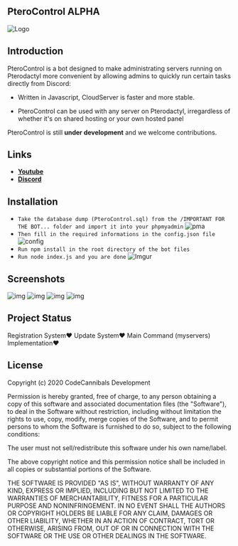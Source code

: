 ## PteroControl ALPHA
![Logo](https://cdn.glitch.com/795f527b-61d5-4751-b5bd-962410288029%2FIMG_20200906_083435.png?v=1601627828544)

Introduction
-------------

PteroControl is a bot designed to make administrating servers running on Pterodactyl more convenient by allowing admins to quickly run certain tasks directly from Discord:

* Written in Javascript, CloudServer is faster and more stable.

* PteroControl can be used with any server on Pterodactyl, irregardless of whether it's on shared hosting or your own hosted panel

PteroControl is still **under development** and we welcome contributions. 

Links
--------------------

* __[Youtube](https://m.youtube.com/channel/UChjN4G3gnyn8F7FUo-WRQpA)__
* __[Discord](https://discord.gg/KCuZQgA)__

Installation
-------------

- `Take the database dump (PteroControl.sql) from the /IMPORTANT FOR THE BOT... folder and import it into your phpmyadmin`
![pma](https://i.imgur.com/2pOK7xz.jpg)
- `Then fill in the required informations in the config.json file`
![config](https://cdn.glitch.com/795f527b-61d5-4751-b5bd-962410288029%2FScreenshot_20201002_124641.jpg?v=1601628414557)
- `Run npm install in the root directory of the bot files`
- `Run node index.js and you are done`
![Imgur](https://cdn.glitch.com/795f527b-61d5-4751-b5bd-962410288029%2FScreenshot_20201002_124746.jpg?v=1601628476623)

Screenshots
-------------

![img](https://cdn.glitch.com/795f527b-61d5-4751-b5bd-962410288029%2FScreenshot_20201002_123148.jpg?v=1601627608020)
![img](https://cdn.glitch.com/795f527b-61d5-4751-b5bd-962410288029%2FScreenshot_20201002_123204.jpg?v=1601627614829)
![img](https://cdn.glitch.com/795f527b-61d5-4751-b5bd-962410288029%2FScreenshot_20201002_123215.jpg?v=1601627621176)
![img](https://cdn.glitch.com/795f527b-61d5-4751-b5bd-962410288029%2FScreenshot_20201002_123225.jpg?v=1601627626866)

## Project Status
Registration System❤️
Update System❤️
Main Command (myservers) Implementation❤️

## License
Copyright (c) 2020 CodeCannibals Development

Permission is hereby granted, free of charge, to any person obtaining a copy
of this software and associated documentation files (the "Software"), to deal
in the Software without restriction, including without limitation the rights
to use, copy, modify, merge copies of the Software, and to permit persons to whom the Software is
furnished to do so, subject to the following conditions:

The user must not sell/redistribute this software under his own name/label.

The above copyright notice and this permission notice shall be included in all
copies or substantial portions of the Software.

THE SOFTWARE IS PROVIDED "AS IS", WITHOUT WARRANTY OF ANY KIND, EXPRESS OR
IMPLIED, INCLUDING BUT NOT LIMITED TO THE WARRANTIES OF MERCHANTABILITY,
FITNESS FOR A PARTICULAR PURPOSE AND NONINFRINGEMENT. IN NO EVENT SHALL THE
AUTHORS OR COPYRIGHT HOLDERS BE LIABLE FOR ANY CLAIM, DAMAGES OR OTHER
LIABILITY, WHETHER IN AN ACTION OF CONTRACT, TORT OR OTHERWISE, ARISING FROM,
OUT OF OR IN CONNECTION WITH THE SOFTWARE OR THE USE OR OTHER DEALINGS IN THE
SOFTWARE.
